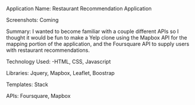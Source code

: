 Application Name: Restaurant Recommendation Application

Screenshots: Coming

Summary: I wanted to become familiar with a couple different APIs so I thought it would be fun to make a Yelp clone using the Mapbox API for the mapping portion of the application, and the Foursquare API to supply users with restaurant recommendations. 

Technology Used:
-HTML, CSS, Javascript 

Libraries:
Jquery, Mapbox, Leaflet, Boostrap

Templates:
Stack

APIs:
Foursquare, Mapbox
